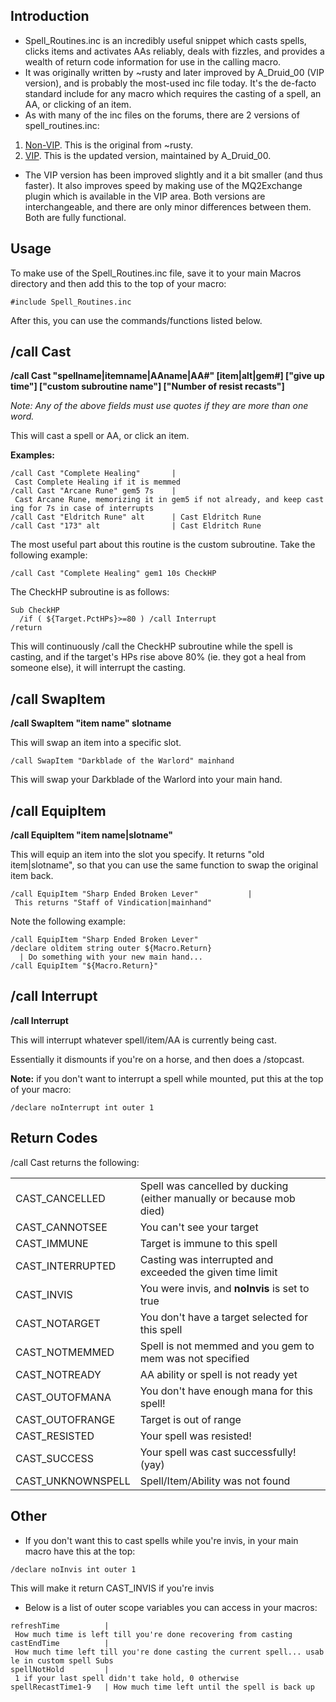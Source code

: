 ## Introduction

-   Spell_Routines.inc is an incredibly useful snippet which casts spells, clicks items and activates AAs reliably,
    deals with fizzles, and provides a wealth of return code information for use in the calling macro.
-   It was originally written by \~rusty and later improved by A_Druid_00 (VIP version), and is probably the most-used
    inc file today. It's the de-facto standard include for any macro which requires the casting of a spell, an AA, or
    clicking of an item.
-   As with many of the inc files on the forums, there are 2 versions of spell_routines.inc:

1.  [Non-VIP](https://macroquest2.com/phpBB3/viewtopic.php?t=7568). This is the original from \~rusty.
2.  [VIP](https://macroquest2.com/phpBB3/viewtopic.php?t=11656). This is the updated version, maintained by A_Druid_00.

-   The VIP version has been improved slightly and it a bit smaller (and thus faster). It also improves speed by making
    use of the MQ2Exchange plugin which is available in the VIP area. Both versions are
    interchangeable, and there are only minor differences between them. Both are fully functional.

## Usage

To make use of the Spell_Routines.inc file, save it to your main Macros directory and then add this to the top of your
macro:

`#include Spell_Routines.inc`

After this, you can use the commands/functions listed below.

## /call Cast

**/call Cast "spellname\|itemname\|AAname\|AA#" \[item\|alt\|gem#\] \["give up time"\] \["custom subroutine name"\]
\["Number of resist recasts"\]**

*Note: Any of the above fields must use quotes if they are more than one word.*

This will cast a spell or AA, or click an item.

**Examples:**

`/call Cast "Complete Healing"       | Cast Complete Healing if it is memmed`  
`/call Cast "Arcane Rune" gem5 7s    | Cast Arcane Rune, memorizing it in gem5 if not already, and keep casting for 7s in case of interrupts`  
`/call Cast "Eldritch Rune" alt      | Cast Eldritch Rune`  
`/call Cast "173" alt                | Cast Eldritch Rune`

The most useful part about this routine is the custom subroutine. Take the following example:

`/call Cast "Complete Healing" gem1 10s CheckHP`

The CheckHP subroutine is as follows:

`Sub CheckHP`  
`  /if ( ${Target.PctHPs}>=80 ) /call Interrupt `  
`/return`

This will continuously /call the CheckHP subroutine while the spell is casting, and if the target's HPs rise above 80%
(ie. they got a heal from someone else), it will interrupt the casting.

## /call SwapItem

**/call SwapItem "item name" slotname**

This will swap an item into a specific slot.

`/call SwapItem "Darkblade of the Warlord" mainhand`

This will swap your Darkblade of the Warlord into your main hand.

## /call EquipItem

**/call EquipItem "item name\|slotname"**

This will equip an item into the slot you specify. It returns "old item\|slotname", so that you can use the same
function to swap the original item back.

`/call EquipItem "Sharp Ended Broken Lever"           | This returns "Staff of Vindication|mainhand"`

Note the following example:

`/call EquipItem "Sharp Ended Broken Lever"`  
`/declare olditem string outer ${Macro.Return}`  
`  | Do something with your new main hand...`  
`/call EquipItem "${Macro.Return}"`

## /call Interrupt

**/call Interrupt**

This will interrupt whatever spell/item/AA is currently being cast.

Essentially it dismounts if you're on a horse, and then does a /stopcast.

**Note:** if you don't want to interrupt a spell while mounted, put this at the top of your macro:

`/declare noInterrupt int outer 1`

## Return Codes

/call Cast returns the following:

|                   |                                                                      |
|-------------------|----------------------------------------------------------------------|
| CAST_CANCELLED    | Spell was cancelled by ducking (either manually or because mob died) |
| CAST_CANNOTSEE    | You can't see your target                                            |
| CAST_IMMUNE       | Target is immune to this spell                                       |
| CAST_INTERRUPTED  | Casting was interrupted and exceeded the given time limit            |
| CAST_INVIS        | You were invis, and **noInvis** is set to true                       |
| CAST_NOTARGET     | You don't have a target selected for this spell                      |
| CAST_NOTMEMMED    | Spell is not memmed and you gem to mem was not specified             |
| CAST_NOTREADY     | AA ability or spell is not ready yet                                 |
| CAST_OUTOFMANA    | You don't have enough mana for this spell!                           |
| CAST_OUTOFRANGE   | Target is out of range                                               |
| CAST_RESISTED     | Your spell was resisted!                                             |
| CAST_SUCCESS      | Your spell was cast successfully! (yay)                              |
| CAST_UNKNOWNSPELL | Spell/Item/Ability was not found                                     |

## Other

-   If you don't want this to cast spells while you're invis, in your main macro have this at the top:

`/declare noInvis int outer 1 `

This will make it return CAST_INVIS if you're invis

-   Below is a list of outer scope variables you can access in your macros:

`refreshTime          | How much time is left till you're done recovering from casting `  
`castEndTime          | How much time left till you're done casting the current spell... usable in custom spell Subs `  
`spellNotHold         | 1 if your last spell didn't take hold, 0 otherwise `  
`spellRecastTime1-9   | How much time left until the spell is back up`


